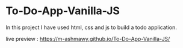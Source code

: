 # To-Do-App-Vanilla-JS

In this project I have used html, css and js to build a todo application.

live preview : https://m-ashmawy.github.io/To-Do-App-Vanilla-JS/
